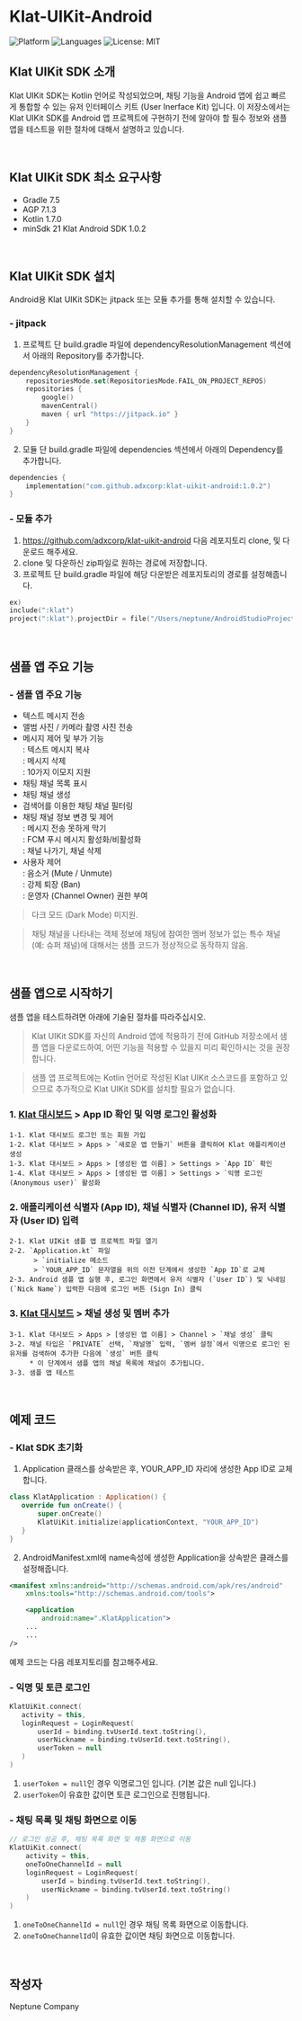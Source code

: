 
# Klat-UIKit-Android

![Platform](https://img.shields.io/badge/platform-Android-green.svg)
![Languages](https://img.shields.io/badge/language-Kotlin-purple.svg)
![License: MIT](https://img.shields.io/badge/License-MIT-yellow.svg)

## Klat UIKit SDK  소개

Klat UIKit SDK는 Kotlin 언어로 작성되었으며, 채팅 기능을 Android 앱에 쉽고 빠르게 통합할 수 있는 유저 인터페이스 키트 (User Inerface Kit) 입니다. 이 저장소에서는 Klat UIKit SDK를 Android 앱 프로젝트에 구현하기 전에 알아야 할 필수 정보와 샘플 앱을 테스트을 위한 절차에 대해서 설명하고 있습니다.

<br />

## Klat UIKit SDK 최소 요구사항

- Gradle 7.5
- AGP 7.1.3
- Kotlin 1.7.0
- minSdk 21
  Klat Android SDK 1.0.2

<br />

## Klat UIKit SDK 설치
Android용 Klat UIKit SDK는 jitpack 또는 모듈 추가를 통해 설치할 수 있습니다.

 ### - jitpack 
1. 프로젝트 단 build.gradle 파일에 dependencyResolutionManagement 섹션에서 아래의 Repository를 추가합니다.
```kotlin
dependencyResolutionManagement {
    repositoriesMode.set(RepositoriesMode.FAIL_ON_PROJECT_REPOS)
    repositories {
        google()
        mavenCentral()
        maven { url "https://jitpack.io" }
    }
}
```

2. 모듈 단 build.gradle 파일에 dependencies 섹션에서 아래의 Dependency를 추가합니다.
```kotlin
dependencies {
    implementation("com.github.adxcorp:klat-uikit-android:1.0.2")
}
```

### - 모듈 추가
1. https://github.com/adxcorp/klat-uikit-android 다음 레포지토리 clone, 및 다운로드 해주세요.
1. clone 및 다운하신 zip파일로 원하는 경로에 저장합니다.
2. 프로젝트 단 build.gradle 파일에 해당 다운받은 레포지토리의 경로를 설정해줍니다.
```kotlin
ex)
include(":klat")
project(":klat").projectDir = file("/Users/neptune/AndroidStudioProjects/klat-uikit-android/app")
```

<br />

## 샘플 앱 주요 기능

### - 샘플 앱 주요 기능
- 텍스트 메시지 전송
- 앨범 사진 / 카메라 촬영 사진 전송
- 메시지 제어 및 부가 기능
    <br />: 텍스트 메시지 복사 
    <br />: 메시지 삭제 
    <br />: 10가지 이모지 지원
- 채팅 채널 목록 표시 
- 채팅 채널 생성
- 검색어를 이용한 채팅 채널 필터링
- 채팅 채널 정보 변경 및 제어
    <br />: 메시지 전송 못하게 막기 
    <br />: FCM 푸시 메시지 활성화/비활성화
    <br />: 채널 나가기, 채널 삭제
- 사용자 제어 
    <br />: 음소거  (Mute / Unmute)
    <br />: 강제 퇴장 (Ban)
    <br />: 운영자 (Channel Owner) 권한 부여
    
> 다크 모드 (Dark Mode) 미지원. 

> 채팅 채널을 나타내는 객체 정보에 채팅에 참여한 멤버 정보가 없는 특수 채널 (예: 슈퍼 채널)에 대해서는 샘플 코드가 정상적으로 동작하지 않음. 

<br />

## 샘플 앱으로 시작하기
샘플 앱을 테스트하려면 아래에 기술된 절차를 따라주십시오.
>Klat UIKit SDK를 자신의 Android 앱에 적용하기 전에 GitHub 저장소에서 샘플 앱을 다운로드하여, 어떤 기능을 적용할 수 있을지 미리 확인하시는 것을 권장합니다.

>샘플 앱 프로젝트에는 Kotlin 언어로 작성된 Klat UIKit 소스코드를 포함하고 있으므로 추가적으로 Klat UIKit SDK를 설치할 필요가 없습니다.

### 1. [Klat 대시보드](https://www.klat.kr/) > App ID 확인 및 익명 로그인 활성화
```
1-1. Klat 대시보드 로그인 또는 회원 가입
1-2. Klat 대시보드 > Apps > `새로운 앱 만들기` 버튼을 클릭하여 Klat 애플리케이션 생성
1-3. Klat 대시보드 > Apps > [생성된 앱 이름] > Settings > `App ID` 확인
1-4. Klat 대시보드 > Apps > [생성된 앱 이름] > Settings > `익명 로그인 (Anonymous user)` 활성화
```
### 2. 애플리케이션 식별자 (App ID), 채널 식별자 (Channel ID), 유저 식별자 (User ID) 입력
```
2-1. Klat UIKit 샘플 앱 프로젝트 파일 열기
2-2. `Application.kt` 파일 
      > `initialize 메소드 
      > `YOUR_APP_ID` 문자열을 위의 이전 단계에서 생성한 `App ID`로 교체
2-3. Android 샘플 앱 실행 후, 로그인 화면에서 유저 식별자 (`User ID`) 및 닉네임 (`Nick Name`) 입력한 다음에 로그인 버튼 (Sign In) 클릭
```

### 3. [Klat 대시보드](https://www.klat.kr/) > 채널 생성 및 멤버 추가
```
3-1. Klat 대시보드 > Apps > [생성된 앱 이름] > Channel > `채널 생성` 클릭
3-2. 채널 타입은 `PRIVATE` 선택, `채널명` 입력, `멤버 설정`에서 익명으로 로그인 된 유저를 검색하여 추가한 다음에 `생성` 버튼 클릭
     * 이 단계에서 샘플 앱의 채널 목록에 채널이 추가됩니다.
3-3. 샘플 앱 테스트
```
<br />

## 예제 코드 

### - Klat SDK 초기화 
1. Application 클래스를 상속받은 후, YOUR_APP_ID 자리에 생성한 App ID로 교체합니다.
 ```kotlin
class KlatApplication : Application() {
    override fun onCreate() {
        super.onCreate()
        KlatUiKit.initialize(applicationContext, "YOUR_APP_ID")
    }
}
```

2. AndroidManifest.xml에 name속성에 생성한 Application을 상속받은 클래스를 설정해줍니다.
```xml
<manifest xmlns:android="http://schemas.android.com/apk/res/android"
    xmlns:tools="http://schemas.android.com/tools">

    <application
        android:name=".KlatApplication">
    ...
    ...
/>
```

예제 코드는 다음 레포지토리를 참고해주세요.

### - 익명 및 토큰 로그인
 ```kotlin
KlatUiKit.connect(
    activity = this,
    loginRequest = LoginRequest(
        userId = binding.tvUserId.text.toString(),
        userNickname = binding.tvUserId.text.toString(),
        userToken = null
    )
)
```
1. `userToken = null`인 경우 익명로그인 입니다. (기본 값은 null 입니다.)
2. `userToken`이 유효한 값이면 토큰 로그인으로 진행됩니다.

### - 채팅 목록 및 채팅 화면으로 이동
```kotlin                
// 로그인 성공 후, 채팅 목록 화면 및 채통 화면으로 이동
KlatUiKit.connect(
    activity = this,
    oneToOneChannelId = null
    loginRequest = LoginRequest(
        userId = binding.tvUserId.text.toString(),
        userNickname = binding.tvUserId.text.toString()
    )
)
```
1. `oneToOneChannelId = null`인 경우 채팅 목록 화면으로 이동합니다.
2. `oneToOneChannelId`이 유효한 값이면 채팅 화면으로 이동합니다.

<br />

## 작성자

Neptune Company

<br />
